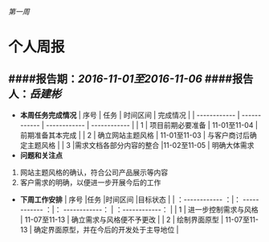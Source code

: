 ###### 第一周
# 个人周报



####报告期：*2016-11-01至2016-11-06*
####报告人：*岳建彬*
------------
- **本周任务完成情况**
|  序号 | 任务  | 时间区间  |  完成情况 |
| ------------ | ------------ | ------------ | ------------ |
|  1 | 项目前期必要准备  | 11-01至11-04  | 前期准备其本完成  |
|  2 |  确立网站主题风格 | 11-01至11-03  | 与客户商讨后确定主题风格  |
| 3 |需求文档各部分内容的整合 |11-02至11-05 | 明确大体需求
- **问题和关注点**
1. 网站主题风格的确认，符合公司产品展示等内容
1. 客户需求的明确，以便进一步开展今后的工作
- **下周工作安排**
|  序号 |任务   |时间区间   |目标状态   |
| ：------------ ：|： ------------ ：|： ------------： | ：------------： |
|  1 | 进一步控制需求与风格  | 11-07至11-13  | 确立需求与风格便不予更改  |
|  2 | 绘制界面原型  | 11-07至11-13  | 确定界面原型，并在今后的开发处于主导地位  |




